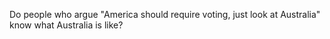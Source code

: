 Do people who argue "America should require voting, just look at Australia" know what Australia is like?

